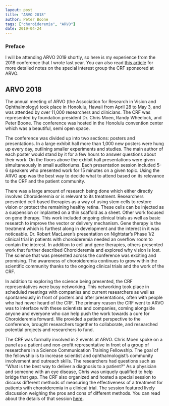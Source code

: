 ```yaml
---
layout: post
title: "ARVO 2018"
author: Peter Boone
tags: ["choroideremia", "ARVO"]
date: 2019-04-24
---
```

### Preface
I will be attending ARVO 2019 shortly, so here is my experience from the 2018 conference that I wrote last year.
You can also read [this article](/posts/2019-04-24-2018-crf-special-interest-group) for more
detailed notes on the special interest group the CRF sponsored at ARVO.

## ARVO 2018
The annual meeting of ARVO (the Association for Research in Vision and Ophthalmology) took
place in Honolulu, Hawaii from April 28 to May 3, and was attended by over 11,000 researchers and
clinicians. The CRF was represented by foundation president Dr. Chris Moen, Randy Wheelock, and Peter
Boone. The conference was hosted in the Honolulu convention center which was a beautiful, semi open
space.

The conference was divided up into two sections: posters and presentations. In a large exhibit
hall more than 1,000 new posters were hung up every day, outlining smaller experiments and studies.
The main author of each poster would stand by it for a few hours to answer questions about their work.
On the floors above the exhibit hall presentations were given simultaneously in small auditoriums. Each
presentation session included 5-6 speakers who presented work for 15 minutes on a given topic. Using
the ARVO app was the best way to decide what to attend based on its relevance to the CRF and the
patient community.

There was a large amount of research being done which either directly involves Choroideremia
or is relevant to its treatment. Researchers presented cell-based therapies as a way of using stem cells
to restore vision or protect the remaining healthy retina. These cells can be injected as a suspension or
implanted on a thin scaffold as a sheet. Other work focused on gene therapy. This work included
ongoing clinical trials as well as basic research to improve the vector or delivery mechanism. Gene
therapy is the treatment which is furthest along in development and the interest in it was noticeable. Dr.
Robert MacLaren’s presentation on Nightstar’s Phase 1/2 clinical trial in patients with choroideremia
needed an overflow room to contain the interest. In addition to cell and gene therapies, others
presented work that further described Choroideremia and explored why vision is lost. The science that
was presented across the conference was exciting and promising. The awareness of choroideremia
continues to grow within the scientific community thanks to the ongoing clinical trials and the work of
the CRF.

In addition to exploring the science being presented, the CRF representatives were busy
networking. This networking took place in scheduled meetings with companies and current researchers
as well as spontaneously in front of posters and after presentations, often with people who had never
heard of the CRF. The primary reason the CRF went to ARVO was to interface with these scientists and
companies, coming alongside anyone and everyone who can help push the work towards a cure for
Choroideremia forward. We provided a patient perspective to the conference, brought researchers
together to collaborate, and researched potential projects and researchers to fund.

The CRF was formally involved in 2 events at ARVO. Chris Moen spoke on a panel as a patient
and non-profit representative in front of a group of researchers in a Science Communication Training
Fellowship. The goal of the fellowship is to increase scientist and ophthalmologist’s community
involvement and outreach skills. The researchers had questions such as “What is the best way to deliver
a diagnosis to a patient?” As a physician and someone with an eye disease, Chris was uniquely qualified
to help bridge that gap. The CRF also organized and hosted a special session to discuss different
methods of measuring the effectiveness of a treatment for patients with choroideremia in a clinical trial.
The session featured lively discussion weighing the pros and cons of different methods. You can read about the
details of that session [here](/posts/2019-04-24-2018-crf-special-interest-group).
